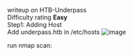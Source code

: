 writeup on HTB-Underpass <br>
Difficulty rating **Easy** <br>
Step1: Adding Host<br>
Add underpass.htb in /etc/hosts
![image](https://github.com/user-attachments/assets/be9b5900-7ae5-451b-ae42-d71fab5efbf9)

run nmap scan:
